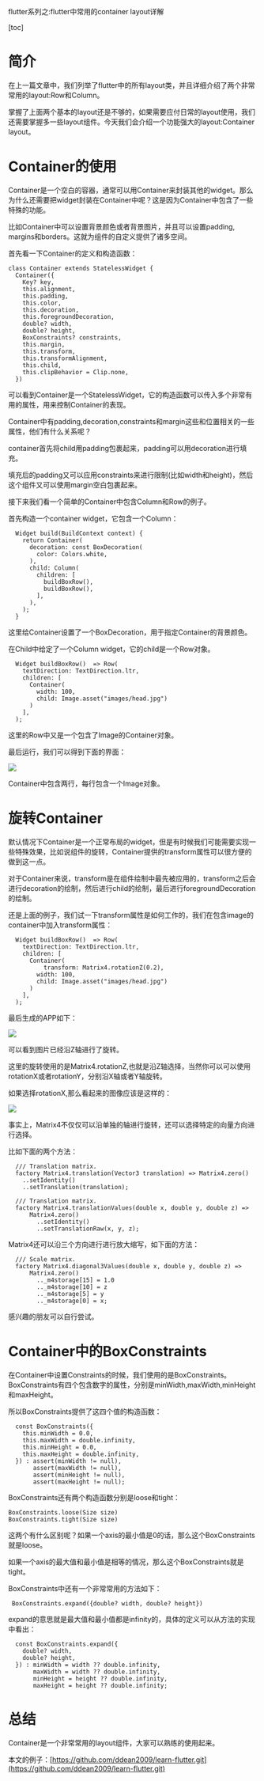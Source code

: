 flutter系列之:flutter中常用的container layout详解

[toc]

# 简介

在上一篇文章中，我们列举了flutter中的所有layout类，并且详细介绍了两个非常常用的layout:Row和Column。

掌握了上面两个基本的layout还是不够的，如果需要应付日常的layout使用，我们还需要掌握多一些layout组件。今天我们会介绍一个功能强大的layout:Container layout。

# Container的使用

Container是一个空白的容器，通常可以用Container来封装其他的widget。那么为什么还需要把widget封装在Container中呢？这是因为Container中包含了一些特殊的功能。

比如Container中可以设置背景颜色或者背景图片，并且可以设置padding, margins和borders。这就为组件的自定义提供了诸多空间。

首先看一下Container的定义和构造函数：

```
class Container extends StatelessWidget {
  Container({
    Key? key,
    this.alignment,
    this.padding,
    this.color,
    this.decoration,
    this.foregroundDecoration,
    double? width,
    double? height,
    BoxConstraints? constraints,
    this.margin,
    this.transform,
    this.transformAlignment,
    this.child,
    this.clipBehavior = Clip.none,
  })
```

可以看到Container是一个StatelessWidget，它的构造函数可以传入多个非常有用的属性，用来控制Container的表现。

Container中有padding,decoration,constraints和margin这些和位置相关的一些属性，他们有什么关系呢？

container首先将child用padding包裹起来，padding可以用decoration进行填充。

填充后的padding又可以应用constraints来进行限制(比如width和height)，然后这个组件又可以使用margin空白包裹起来。

接下来我们看一个简单的Container中包含Column和Row的例子。

首先构造一个container widget，它包含一个Column：

```
  Widget build(BuildContext context) {
    return Container(
      decoration: const BoxDecoration(
        color: Colors.white,
      ),
      child: Column(
        children: [
          buildBoxRow(),
          buildBoxRow(),
        ],
      ),
    );
  }
```

这里给Container设置了一个BoxDecoration，用于指定Container的背景颜色。

在Child中给定了一个Column widget，它的child是一个Row对象。

```
  Widget buildBoxRow()  => Row(
    textDirection: TextDirection.ltr,
    children: [
      Container(
        width: 100,
        child: Image.asset("images/head.jpg")
      )
    ],
  );
```

这里的Row中又是一个包含了Image的Container对象。

最后运行，我们可以得到下面的界面：

![](https://img-blog.csdnimg.cn/2384330abab24717b56b6d3d0a49f1a3.png)

Container中包含两行，每行包含一个Image对象。

# 旋转Container

默认情况下Container是一个正常布局的widget，但是有时候我们可能需要实现一些特殊效果，比如说组件的旋转，Container提供的transform属性可以很方便的做到这一点。

对于Container来说，transform是在组件绘制中最先被应用的，transform之后会进行decoration的绘制，然后进行child的绘制，最后进行foregroundDecoration的绘制。

还是上面的例子，我们试一下transform属性是如何工作的，我们在包含image的container中加入transform属性：

```
  Widget buildBoxRow()  => Row(
    textDirection: TextDirection.ltr,
    children: [
      Container(
          transform: Matrix4.rotationZ(0.2),
        width: 100,
        child: Image.asset("images/head.jpg")
      )
    ],
  );
```

最后生成的APP如下：

![](https://img-blog.csdnimg.cn/361770b52462447f8019aaab3325b465.png)

可以看到图片已经沿Z轴进行了旋转。

这里的旋转使用的是Matrix4.rotationZ,也就是沿Z轴选择，当然你可以可以使用rotationX或者rotationY，分别沿X轴或者Y轴旋转。

如果选择rotationX,那么看起来的图像应该是这样的：

![](https://img-blog.csdnimg.cn/3121dd46c3ce4396a9cd589ed1c56a31.png)

事实上，Matrix4不仅仅可以沿单独的轴进行旋转，还可以选择特定的向量方向进行选择。

比如下面的两个方法：

```
  /// Translation matrix.
  factory Matrix4.translation(Vector3 translation) => Matrix4.zero()
    ..setIdentity()
    ..setTranslation(translation);

  /// Translation matrix.
  factory Matrix4.translationValues(double x, double y, double z) =>
      Matrix4.zero()
        ..setIdentity()
        ..setTranslationRaw(x, y, z);
```

Matrix4还可以沿三个方向进行进行放大缩写，如下面的方法：

```
  /// Scale matrix.
  factory Matrix4.diagonal3Values(double x, double y, double z) =>
      Matrix4.zero()
        .._m4storage[15] = 1.0
        .._m4storage[10] = z
        .._m4storage[5] = y
        .._m4storage[0] = x;
```

感兴趣的朋友可以自行尝试。

# Container中的BoxConstraints

在Container中设置Constraints的时候，我们使用的是BoxConstraints。BoxConstraints有四个包含数字的属性，分别是minWidth,maxWidth,minHeight和maxHeight。

所以BoxConstraints提供了这四个值的构造函数：

```
  const BoxConstraints({
    this.minWidth = 0.0,
    this.maxWidth = double.infinity,
    this.minHeight = 0.0,
    this.maxHeight = double.infinity,
  }) : assert(minWidth != null),
       assert(maxWidth != null),
       assert(minHeight != null),
       assert(maxHeight != null);
```

BoxConstraints还有两个构造函数分别是loose和tight：

```
BoxConstraints.loose(Size size) 
BoxConstraints.tight(Size size) 
```

这两个有什么区别呢？如果一个axis的最小值是0的话，那么这个BoxConstraints就是loose。

如果一个axis的最大值和最小值是相等的情况，那么这个BoxConstraints就是tight。

BoxConstraints中还有一个非常常用的方法如下：

```
 BoxConstraints.expand({double? width, double? height}) 
```

expand的意思就是最大值和最小值都是infinity的，具体的定义可以从方法的实现中看出：

```
  const BoxConstraints.expand({
    double? width,
    double? height,
  }) : minWidth = width ?? double.infinity,
       maxWidth = width ?? double.infinity,
       minHeight = height ?? double.infinity,
       maxHeight = height ?? double.infinity;
```

# 总结

Container是一个非常常用的layout组件，大家可以熟练的使用起来。

本文的例子：[https://github.com/ddean2009/learn-flutter.git](https://github.com/ddean2009/learn-flutter.git)







